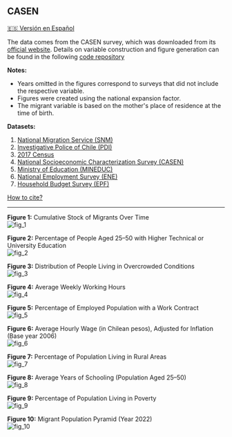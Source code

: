 ## CASEN  

[🇪🇸 Versión en Español](../CASEN.html)


The data comes from the CASEN survey, which was downloaded from its [official website](https://observatorio.ministeriodesarrollosocial.gob.cl/encuesta-casen). Details on variable construction and figure generation can be found in the following [code repository](https://github.com/NucleoMIGRA/migra/tree/main/eng/casen)

**Notes:**  
- Years omitted in the figures correspond to surveys that did not include the respective variable.  
- Figures were created using the national expansion factor.  
- The migrant variable is based on the mother's place of residence at the time of birth.

**Datasets:**
1. [National Migration Service (SNM)](./SNM.MD)
2. [Investigative Police of Chile (PDI)](./PDI.MD)
3. [2017 Census](./CENSO.MD)
4. [National Socioeconomic Characterization Survey (CASEN)](./CASEN.MD)
5. [Ministry of Education (MINEDUC)](./MINEDUC.MD)
6. [National Employment Survey (ENE)](./ENE.MD)
7. [Household Budget Survey (EPF)](./EPF.MD)

[How to cite?](./citation.MD)

---

**Figure 1:** Cumulative Stock of Migrants Over Time  
![fig_1](https://raw.githubusercontent.com/NucleoMIGRA/migra/3137f9d7d146b9e6ec190eda6c5a1fd2dddc1ef7/eng/casen/figure_svg/fig_1.svg)

**Figure 2:** Percentage of People Aged 25–50 with Higher Technical or University Education  
![fig_2](https://raw.githubusercontent.com/NucleoMIGRA/migra/f34bb17095a071fa6de6e0ac9b3f5498be30ce1f/eng/casen/figure_svg/fig_2.svg)

**Figure 3:** Distribution of People Living in Overcrowded Conditions  
![fig_3](https://raw.githubusercontent.com/NucleoMIGRA/migra/f34bb17095a071fa6de6e0ac9b3f5498be30ce1f/eng/casen/figure_svg/fig_3.svg)

**Figure 4:** Average Weekly Working Hours  
![fig_4](https://raw.githubusercontent.com/NucleoMIGRA/migra/f34bb17095a071fa6de6e0ac9b3f5498be30ce1f/eng/casen/figure_svg/fig_4.svg)

**Figure 5:** Percentage of Employed Population with a Work Contract  
![fig_5](https://raw.githubusercontent.com/NucleoMIGRA/migra/f34bb17095a071fa6de6e0ac9b3f5498be30ce1f/eng/casen/figure_svg/fig_5.svg)

**Figure 6:** Average Hourly Wage (in Chilean pesos), Adjusted for Inflation (Base year 2006)  
![fig_6](https://raw.githubusercontent.com/NucleoMIGRA/migra/f34bb17095a071fa6de6e0ac9b3f5498be30ce1f/eng/casen/figure_svg/fig_6.svg)

**Figure 7:** Percentage of Population Living in Rural Areas  
![fig_7](https://raw.githubusercontent.com/NucleoMIGRA/migra/f34bb17095a071fa6de6e0ac9b3f5498be30ce1f/eng/casen/figure_svg/fig_7.svg)

**Figure 8:** Average Years of Schooling (Population Aged 25–50)  
![fig_8](https://raw.githubusercontent.com/NucleoMIGRA/migra/f34bb17095a071fa6de6e0ac9b3f5498be30ce1f/eng/casen/figure_svg/fig_9.svg)

**Figure 9:** Percentage of Population Living in Poverty  
![fig_9](https://raw.githubusercontent.com/NucleoMIGRA/migra/1bf0808e5cf425f45267f3b56fde926105b4293a/eng/casen/figure_svg/fig_7.svg)

**Figure 10:** Migrant Population Pyramid (Year 2022)  
![fig_10](https://raw.githubusercontent.com/NucleoMIGRA/migra/f34bb17095a071fa6de6e0ac9b3f5498be30ce1f/eng/casen/figure_svg/fig_8.svg)

